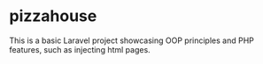 # pizzahouse
This is a basic Laravel project showcasing OOP principles and PHP features, such as injecting html pages.
